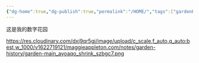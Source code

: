 ```yaml
---
{"dg-home":true,"dg-publish":true,"permalink":"/HOME/","tags":["gardenEntry"],"dgPassFrontmatter":true}
---
```


这是我的数字花园 

https://res.cloudinary.com/dxj9qr5gj/image/upload/c_scale,f_auto,q_auto:best,w_1000/v1622719121/maggieappleton.com/notes/garden-history/garden-main_ayoaqo_shrink_szbgc7.png


